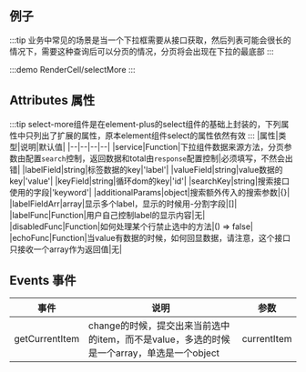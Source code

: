 ## 例子
:::tip
业务中常见的场景是当一个下拉框需要从接口获取，然后列表可能会很长的情况下，需要这种查询后可以分页的情况，分页将会出现在下拉的最底部
:::

:::demo 
RenderCell/selectMore
:::

## Attributes 属性
:::tip
select-more组件是在element-plus的select组件的基础上封装的，下列属性中只列出了扩展的属性，原本element组件select的属性依然有效
:::
|属性|类型|说明|默认值|
|--|--|--|--|
|service|Function|下拉组件数据来源方法，分页参数由配置`search`控制，返回数据和total由`response`配置控制|必须填写，不然会出错|
|labelField|string|标签数据的key|'label'|
|valueField|string|value数据的key|'value'|
|keyField|string|循环dom的key|'id'|
|searchKey|string|搜索接口使用的字段|'keyword'|
|additionalParams|object|搜索额外传入的搜索参数|{}|
|labelFieldArr|array|显示多个label，显示的时候用-分割字段|[]|
|labelFunc|Function|用户自己控制label的显示内容|无|
|disabledFunc|Function|如何处理某个行禁止选中的方法|() => false|
|echoFunc|Function|当value有数据的时候，如何回显数据，请注意，这个接口只接收一个array作为返回值|无|

## Events 事件
|事件|说明|参数|
|--|--|--|
|getCurrentItem|change的时候，提交出来当前选中的item，而不是value，多选的时候是一个array，单选是一个object|currentItem|